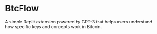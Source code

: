 # BtcFlow

A simple Replit extension powered by GPT-3 that helps users understand how specific keys and concepts work in Bitcoin.